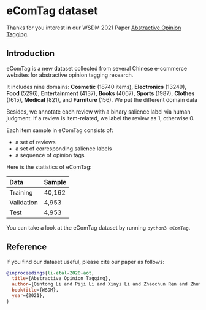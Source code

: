 # eComTag dataset
Thanks for you interest in our WSDM 2021 Paper [Abstractive Opinion Tagging](https://arxiv.org/pdf/2101.06880.pdf).

## Introduction 
eComTag is a new dataset collected from several Chinese e-commerce websites for abstractive opinion tagging research.

It includes nine domains: **Cosmetic** (18740 items), **Electronics** (13249), **Food** (5296), **Entertainment** (4137), **Books** (4067), **Sports** (1987), **Clothes** (1615), **Medical** (821), and **Furniture** (156).
We put the different domain data

Besides, we annotate each review with a binary salience label via human judgment. If a review is item-related, we label the review as 1, otherwise 0. 

Each item sample in eComTag consists of:
* a set of reviews
* a set of corresponding salience labels
* a sequence of opinion tags

Here is the statistics of eComTag:

|  Data   | Sample  |
|  :----  | :----  |
| Training  | 40,162 |
| Validation  | 4,953 |
| Test  | 4,953 |

You can take a look at the eComTag dataset by running ```python3 eComTag```.


## Reference
If you find our dataset useful, please cite our paper as follows:
```bibtex
@inproceedings{li-etal-2020-aot,
  title={Abstractive Opinion Tagging},
  author={Qintong Li and Piji Li and Xinyi Li and Zhaochun Ren and Zhumin Chen and Maarten de Rijke},
  booktitle={WSDM},
  year={2021},
}
```
